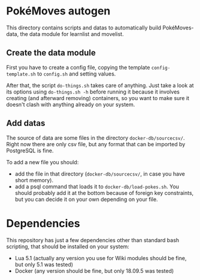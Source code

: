 # PokéMoves autogen
This directory contains scripts and datas to automatically build PokéMoves-data, the data module for learnlist and movelist.

## Create the data module
First you have to create a config file, copying the template `config-template.sh` to `config.sh` and setting values.

After that, the script `do-things.sh` takes care of anything. Just take a look at its options using `do-things.sh -h` before running it because it involves creating (and afterward removing) containers, so you want to make sure it doesn't clash with anything already on your system.

## Add datas
The source of data are some files in the directory `docker-db/sourcecsv/`. Right now there are only csv file, but any format that can be imported by PostgreSQL is fine.

To add a new file you should:
- add the file in that directory (`docker-db/sourcecsv/`, in case you have short memory).
- add a psql command that loads it to `docker-db/load-pokes.sh`. You should probably add it at the bottom because of foreign key constraints, but you can decide it on your own depending on your file.

# Dependencies
This repository has just a few dependencies other than standard bash scripting, that should be installed on your system:
- Lua 5.1 (actually any version you use for Wiki modules should be fine, but only 5.1 was tested)
- Docker (any version should be fine, but only 18.09.5 was tested)
